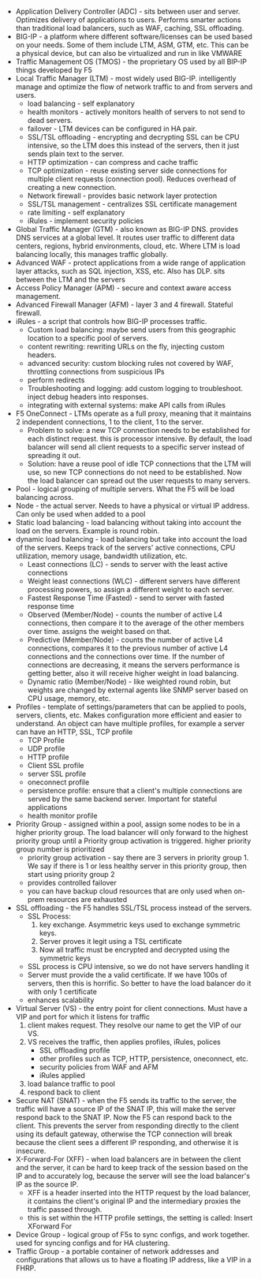 - Application Delivery Controller (ADC) - sits between user and server. Optimizes delivery of applications to users. Performs smarter actions than traditional load balancers, such as WAF, caching, SSL offloading.
- BIG-IP - a platform where different software/licenses can be used based on your needs. Some of them include LTM, ASM, GTM, etc. This can be a physical device, but can also be virtualized and run in like VMWARE
- Traffic Management OS (TMOS) - the proprietary OS used by all BIP-IP things developed by F5
- Local Traffic Manager (LTM) - most widely used BIG-IP. intelligently manage and optimize the flow of network traffic to and from servers and users.
	- load balancing - self explanatory
	- health monitors - actively monitors health of servers to not send to dead servers.
	- failover - LTM devices can be configured in HA pair.
	- SSL/TSL offloading - encrypting and decrypting SSL can be CPU intensive, so the LTM does this instead of the servers, then it just sends plain text to the server.
	- HTTP optimization - can compress and cache traffic
	- TCP optimization - reuse existing server side connections for multiple client requests (connection pool). Reduces overhead of creating a new connection.
	- Network firewall - provides basic network layer protection
	- SSL/TSL management - centralizes SSL certificate management 
	- rate limiting - self explanatory
	- iRules - implement security policies
- Global Traffic Manager (GTM) - also known as BIG-IP DNS. provides DNS services at a global level. It routes user traffic to different data centers, regions, hybrid environments, cloud, etc. Where LTM is load balancing locally, this manages traffic globally.
- Advanced WAF - protect applications from a wide range of application layer attacks, such as SQL injection, XSS, etc. Also has DLP. sits between the LTM and the servers
- Access Policy Manager (APM) - secure and context aware access management.
- Advanced Firewall Manager (AFM) - layer 3 and 4 firewall. Stateful firewall.
- iRules - a script that controls how BIG-IP processes traffic. 
	- Custom load balancing: maybe send users from this geographic location to a specific pool of servers.
	- content rewriting: rewriting URLs on the fly, injecting custom headers.
	- advanced security: custom blocking rules not covered by WAF, throttling connections from suspicious IPs
	- perform redirects
	- Troubleshooting and logging: add custom logging to troubleshoot. inject debug headers into responses.
	- integrating with external systems: make API calls from iRules
- F5 OneConnect - LTMs operate as a full proxy, meaning that it maintains 2 independent connections, 1 to the client, 1 to the server. 
	- Problem to solve: a new TCP connection needs to be established for each distinct request. this is processor intensive. By default, the load balancer will send all client requests to a specific server instead of spreading it out.
	- Solution: have a reuse pool of idle TCP connections that the LTM will use, so new TCP connections do not need to be established. Now the load balancer can spread out the user requests to many servers.
- Pool - logical grouping of multiple servers. What the F5 will be load balancing across.
- Node - the actual server. Needs to have a physical or virtual IP address. Can only be used when added to a pool
- Static load balancing - load balancing without taking into account the load on the servers. Example is round robin.
- dynamic load balancing - load balancing but take into account the load of the servers. Keeps track of the servers' active connections, CPU utilization, memory usage, bandwidth utilization, etc. 
	- Least connections (LC) - sends to server with the least active connections
	- Weight least connections (WLC) - different servers have different processing powers, so assign a different weight to each server.
	- Fastest Response Time (Fasted) - send to server with fasted response time
	- Observed (Member/Node) - counts the number of active L4 connections, then compare it to the average of the other members over time. assigns the weight based on that.
	- Predictive (Member/Node) - counts the number of active L4 connections, compares it to the previous number of active L4 connections and the connections over time. If the number of connections are decreasing, it means the servers performance is getting better, also it will receive higher weight in load balancing.
	- Dynamic ratio (Member/Node) - like weighted round robin, but weights are changed by external agents like SNMP server based on CPU usage, memory, etc.
- Profiles - template of settings/parameters that can be applied to pools, servers, clients, etc. Makes configuration more efficient and easier to understand. An object can have multiple profiles, for example a server can have an HTTP, SSL, TCP profile
	- TCP Profile
	- UDP profile
	- HTTP profile
	- Client SSL profile
	- server SSL profile
	- oneconnect profile
	- persistence profile: ensure that a client's multiple connections are served by the same backend server. Important for stateful applications
	- health monitor profile
- Priority Group - assigned within a pool, assign some nodes to be in a higher priority group. The load balancer will only forward to the highest priority group until a Priority group activation is triggered. higher priority group number is prioritized
	- priority group activation - say there are 3 servers in priority group 1. We say if there is 1 or less healthy server in this priority group, then start using priority group 2
	- provides controlled failover
	- you can have backup cloud resources that are only used when on-prem resources are exhausted 
- SSL offloading - the F5 handles SSL/TSL process instead of the servers.
	- SSL Process:
		1. key exchange. Asymmetric keys used to exchange symmetric keys. 
		2. Server proves it legit using a TSL certificate
		3. Now all traffic must be encrypted and decrypted using the symmetric keys
	- SSL process is CPU intensive, so we do not have servers handling it
	- Server must provide the a valid certificate. If we have 100s of servers, then this is horrific. So better to have the load balancer do it with only 1 certificate
	- enhances scalability
- Virtual Server (VS) - the entry point for client connections. Must have a VIP and port for which it listens for traffic
	1. client makes request. They resolve our name to get the VIP of our VS.
	2. VS receives the traffic, then applies profiles, iRules, polices
		- SSL offloading profile
		- other profiles such as TCP, HTTP, persistence, oneconnect, etc.
		- security policies from WAF and AFM
		- iRules applied
	3. load balance traffic to pool
	4. respond back to client
- Secure NAT (SNAT) - when the F5 sends its traffic to the server, the traffic will have a source IP of the SNAT IP, this will make the server respond back to the SNAT IP. Now the F5 can respond back to the client. This prevents the server from responding directly to the client using its default gateway, otherwise the TCP connection will break because the client sees a different IP responding, and otherwise it is insecure.
- X-Forward-For (XFF) - when load balancers are in between the client and the server, it can be hard to keep track of the session based on the IP and to accurately log, because the server will see the load balancer's IP as the source IP. 
	- XFF is a header inserted into the HTTP request by the load balancer, it contains the client's original IP and the intermediary proxies the traffic passed through.
	- this is set within the HTTP profile settings, the setting is called: Insert XForward For
- Device Group - logical group of F5s to sync configs, and work together. used for syncing configs and for HA clustering. 
- Traffic Group - a portable container of network addresses and configurations that allows us to have a floating IP address, like a VIP in a FHRP.